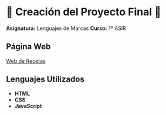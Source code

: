 # 🔴 Creación del Proyecto Final 🔴  

**Asignatura:** Lenguajes de Marcas
**Curso:** 1º ASIR  

## Página Web  
[Web de Recetas](https://webrecetas.vercel.app)  

## Lenguajes Utilizados  
- **HTML**  
- **CSS**  
- **JavaScript**
